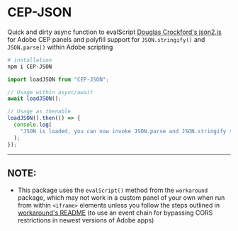 # CEP-JSON

Quick and dirty async function to evalScript [Douglas Crockford's json2.js](https://github.com/douglascrockford/JSON-js) for Adobe CEP panels and polyfill support for `JSON.stringify()` and `JSON.parse()` within Adobe scripting

```bash
# installation
npm i CEP-JSON
```

```js
import loadJSON from "CEP-JSON";

// Usage within async/await
await loadJSON();

// Usage as thenable
loadJSON().then(() => {
  console.log(
    "JSON is loaded, you can now invoke JSON.parse and JSON.stringify through any JSX/evalScript call."
  );
});
```

---

## NOTE:

- This package uses the `evalScript()` method from the `workaround` package, which may not work in a custom panel of your own when run from within `<iframe>` elements unless you follow the steps outlined in [workaround's README](https://github.com/Inventsable/workaround) (to use an event chain for bypassing CORS restrictions in newest versions of Adobe apps)
